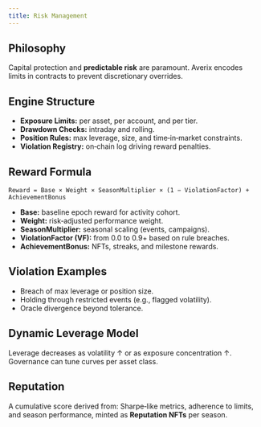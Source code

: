 ```yaml
---
title: Risk Management
---
```

## Philosophy
Capital protection and **predictable risk** are paramount. Averix encodes limits in contracts to prevent discretionary overrides.

## Engine Structure
- **Exposure Limits:** per asset, per account, and per tier.  
- **Drawdown Checks:** intraday and rolling.  
- **Position Rules:** max leverage, size, and time‑in‑market constraints.  
- **Violation Registry:** on‑chain log driving reward penalties.

## Reward Formula
```
Reward = Base × Weight × SeasonMultiplier × (1 − ViolationFactor) + AchievementBonus
```
- **Base:** baseline epoch reward for activity cohort.  
- **Weight:** risk‑adjusted performance weight.  
- **SeasonMultiplier:** seasonal scaling (events, campaigns).  
- **ViolationFactor (VF):** from 0.0 to 0.9+ based on rule breaches.  
- **AchievementBonus:** NFTs, streaks, and milestone rewards.

## Violation Examples
- Breach of max leverage or position size.  
- Holding through restricted events (e.g., flagged volatility).  
- Oracle divergence beyond tolerance.

## Dynamic Leverage Model
Leverage decreases as volatility ↑ or as exposure concentration ↑. Governance can tune curves per asset class.

## Reputation
A cumulative score derived from: Sharpe‑like metrics, adherence to limits, and season performance, minted as **Reputation NFTs** per season.
